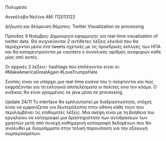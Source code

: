 Πολυμέσα

Ανγκέλοβα Νελίνα 
AM: Π2013122

Δήλωση και δέσμευση θέματος:
Twitter Visualization σε processing

Πρόοδος 9 Νοέμβρη:
Δημιουργία εφαρμογής για real-time visualization of twitter data.
Θα ανιχνεύονται 2 αντίθετες λέξεις κλειδιά που θα περιέχονται μέσα στα tweets
σχετικές με τις προεδρικές εκλογές των ΗΠΑ και θα καταμεντρούνται με counters
ο συνολικός αριθμός αναφορών κάθε μίας από αυτές.

Οι αρχικές 2 λέξεις- hashtags που επιλέγονται είναι οι:
#MakeAmericaGreatAgain
#LoveTrumpsHate

Σκοπός είναι να υπάρχει μια real-time εικόνα του τι σκέφτονται και πώς εκφράζονται για
τα εκλογικά αποτελέσματα οι πολίτες ανα τον κόσμο.
Ο κώδικας θα είναι γραμμένος σε java μέσα σε processing.

Update 24/11
Το interface θα εμπλουτιστεί με διαδραστικότητα, στόχος είναι να εμφανίζεται για δευτερόλεπτα στην οθόνη
κάθε τουιτ που περιλαμβάνει τις επιθυμητές λέξεις.
Μια σκέψη είναι με τη βοήθεια του εργαλείου να καταγραφεί μια δραστηριότητα των αντιδράσεων των χρηστών
μετά από συνεχή καθημερινή καταγραφή δεδομένων που θα αναλυθεί με διαγράμματα στην τελική παρουσίαση για
την εξαγωγή συμπερασμάτων.
